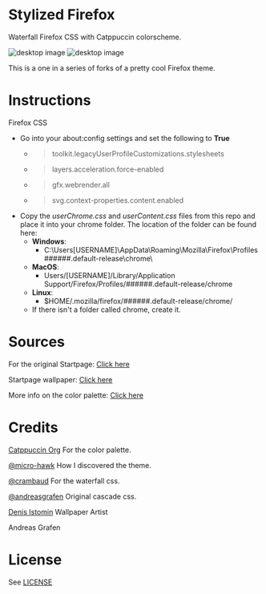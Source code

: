 # Stylized Firefox
 Waterfall Firefox CSS with Catppuccin colorscheme. 

![desktop image](Images/1.png)
![desktop image](Images/2.png)

This is a one in a series of forks of a pretty cool Firefox theme.

# Instructions
Firefox CSS

* Go into your about:config settings and set the following to **True**
  * >toolkit.legacyUserProfileCustomizations.stylesheets
  * >layers.acceleration.force-enabled
  * >gfx.webrender.all
  * >svg.context-properties.content.enabled
* Copy the *userChrome.css* and *userContent.css* files from this repo and place it into your chrome folder. The location of the folder can be found here:
  * **Windows**: 
    * C:\Users\[USERNAME]\AppData\Roaming\Mozilla\Firefox\Profiles\######.default-release\chrome\
  * **MacOS**:
    * Users/[USERNAME]/Library/Application Support/Firefox/Profiles/######.default-release/chrome
  * **Linux**:
    * $HOME/.mozilla/firefox/######.default-release/chrome/
  * If there isn't a folder called chrome, create it.

# Sources 
 For the original Startpage: [Click here](https://github.com/zombieFox/voltTab)

 Startpage wallpaper: [Click here](https://www.artstation.com/artwork/PmrKL4)

 More info on the color palette: [Click here](https://github.com/catppuccin/catppuccin)


# Credits
[Catppuccin Org](https://github.com/catppuccin) For the color palette.

[@micro-hawk](https://github.com/micro-hawk) How I discovered the theme.

[@crambaud](https://github.com/crambaud) For the waterfall css.

[@andreasgrafen](https://github.com/andreasgrafen) Original cascade css.

[Denis Istomin](https://www.artstation.com/istomin_denis) Wallpaper Artist

Andreas Grafen
# License
See [LICENSE](LICENSE)